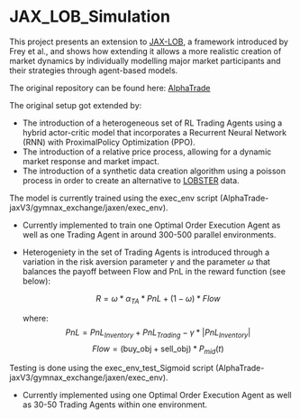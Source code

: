 # JAX_LOB_Simulation

This project presents an extension to [JAX-LOB](https://arxiv.org/pdf/2308.13289), a framework introduced by Frey et al., and shows how extending it allows a more realistic creation of market dynamics by individually modelling major market participants and their strategies through agent-based models.

The original repository  can be found here: [AlphaTrade](https://github.com/KangOxford/AlphaTrade/tree/jaxV3)

The original setup got extended by:
- The introduction of a heterogeneous set of RL Trading Agents using a hybrid actor-critic model that incorporates a Recurrent Neural Network (RNN) with ProximalPolicy Optimization (PPO).
- The introduction of a relative price process, allowing for a dynamic market response and market impact.
- The introduction of a synthetic data creation algorithm using a poisson process in order to create an alternative to [LOBSTER](https://lobsterdata.com) data.

The model is currently trained using the exec_env script (AlphaTrade-jaxV3/gymnax_exchange/jaxen/exec_env).
- Currently implemented to train one Optimal Order Execution Agent as well as one Trading Agent in around 300-500 parallel environments.
- Heterogeniety in the set of Trading Agents is introduced through a variation in the risk aversion parameter $\gamma$ and the parameter $\omega$ that balances the payoff between Flow and PnL in the reward function (see below):

  $$R = \omega * \alpha_{TA} * PnL + (1 - \omega) * Flow$$

  where:
  $$PnL = PnL_{Inventory} + PnL_{Trading} - \gamma * |PnL_{Inventory}|$$
  $$Flow = (\text{buy\_obj} + \text{sell\_obj}) * P_{mid}(t)$$
  
Testing is done using the exec_env_test_Sigmoid script (AlphaTrade-jaxV3/gymnax_exchange/jaxen/exec_env). 
- Currently implemented using one Optimal Order Execution Agent as well as 30-50 Trading Agents within one environment.
